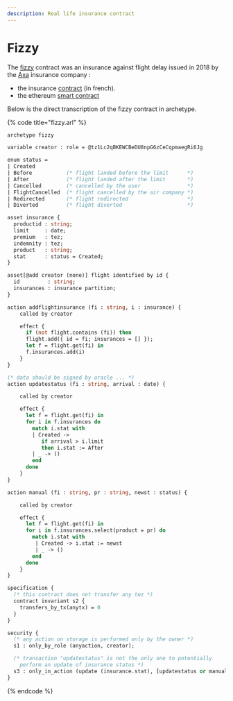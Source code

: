 ```yaml
---
description: Real life insurance contract
---
```


# Fizzy

The [fizzy](https://fizzy.axa/fr/) contract was an insurance against flight delay issued in 2018 by the [Axa](https://www.axa.com/en/) insurance company :

* the insurance [contract](https://fizzy.axa/fr/static/media/conditions-generales.38af84e2.pdf) \(in french\).
* the ethereum [smart contract](https://etherscan.io/address/0xe083515d1541f2a9fd0ca03f189f5d321c73b872#code)

Below is the direct  transcription of the fizzy contract in archetype.

{% code title="fizzy.arl" %}
```ocaml
archetype fizzy

variable creator : role = @tz1Lc2qBKEWCBeDU8npG6zCeCqpmaegRi6Jg

enum status =
| Created
| Before           (* flight landed before the limit      *)
| After            (* flight landed after the limit       *)
| Cancelled        (* cancelled by the user               *)
| FlightCancelled  (* flight cancelled by the air company *)
| Redirected       (* flight redirected                   *)
| Diverted         (* flight diverted                     *)

asset insurance {
  productid : string;
  limit     : date;
  premium   : tez;
  indemnity : tez;
  product   : string;
  stat      : status = Created;
}

asset[@add creator (none)] flight identified by id {
  id         : string;
  insurances : insurance partition;
}

action addflightinsurance (fi : string, i : insurance) {
    called by creator

    effect {
      if (not flight.contains (fi)) then
      flight.add({ id = fi; insurances = [] });
      let f = flight.get(fi) in
      f.insurances.add(i)
    }
}

(* data should be signed by oracle ... *)
action updatestatus (fi : string, arrival : date) {

    called by creator

    effect {
      let f = flight.get(fi) in
      for i in f.insurances do
        match i.stat with
        | Created ->
           if arrival > i.limit
           then i.stat := After
        | _ -> ()
        end
      done
    }
}

action manual (fi : string, pr : string, newst : status) {

    called by creator

    effect {
      let f = flight.get(fi) in
      for i in f.insurances.select(product = pr) do
        match i.stat with
         | Created -> i.stat := newst
         | _ -> ()
        end
      done
    }
}

specification {
  (* this contract does not transfer any tez *)
  contract invariant s2 {
    transfers_by_tx(anytx) = 0
  }
}

security {
  (* any action on storage is performed only by the owner *)
  s1 : only_by_role (anyaction, creator);

  (* transaction "updatestatus" is not the only one to potentially
    perform an update of insurance status *)
  s3 : only_in_action (update (insurance.stat), [updatestatus or manual]);
}

```
{% endcode %}

